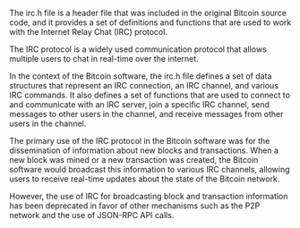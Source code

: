 The irc.h file is a header file that was included in the original Bitcoin source code, and it provides a set of definitions and functions that are used to work with the Internet Relay Chat (IRC) protocol.

The IRC protocol is a widely used communication protocol that allows multiple users to chat in real-time over the internet.

In the context of the Bitcoin software, the irc.h file defines a set of data structures that represent an IRC connection, an IRC channel, and various IRC commands. It also defines a set of functions that are used to connect to and communicate with an IRC server, join a specific IRC channel, send messages to other users in the channel, and receive messages from other users in the channel.

The primary use of the IRC protocol in the Bitcoin software was for the dissemination of information about new blocks and transactions. When a new block was mined or a new transaction was created, the Bitcoin software would broadcast this information to various IRC channels, allowing users to receive real-time updates about the state of the Bitcoin network.

However, the use of IRC for broadcasting block and transaction information has been deprecated in favor of other mechanisms such as the P2P network and the use of JSON-RPC API calls.